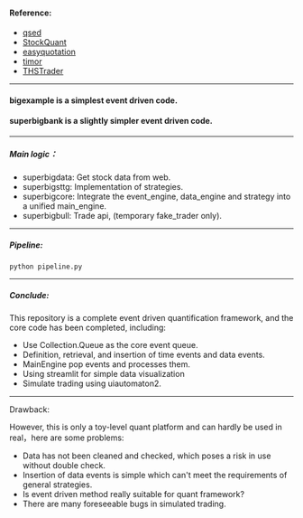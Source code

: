 #### Reference:
+ [qsed](https://github.com/JiaRu2016/qsed)
+ [StockQuant](https://github.com/Gary-Hertel/StockQuant)
+ [easyquotation](https://github.com/shidenggui/easyquotation)
+ [timor](https://timor.tech/api/holiday/)
+ [THSTrader](https://github.com/nladuo/THSTrader)
---
#### bigexample is a simplest event driven code.
#### superbigbank is a slightly simpler event driven code.

---
##### Main logic：
+ superbigdata: Get stock data from web.
+ superbigsttg: Implementation of strategies.
+ superbigcore: Integrate the event_engine, data_engine and strategy into a unified main_engine.
+ superbigbull: Trade api, (temporary fake_trader only).
---
##### Pipeline:
    python pipeline.py
---
##### Conclude:
This repository is a complete event driven quantification framework, and the core code has been completed, including:

+ Use Collection.Queue as the core event queue.
+ Definition, retrieval, and insertion of time events and data events.
+ MainEngine pop events and processes them.
+ Using streamlit for simple data visualization
+ Simulate trading using uiautomaton2.
---
Drawback:

However, this is only a toy-level quant platform and can hardly be used in real，here are some problems:

+ Data has not been cleaned and checked, which poses a risk in use without double check.
+ Insertion of data events is simple which can't meet the requirements of general strategies.
+ Is event driven method really suitable for quant framework?
+ There are many foreseeable bugs in simulated trading.